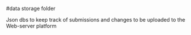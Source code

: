 #data storage folder

Json dbs to keep track of submissions and changes to be uploaded to the Web-server platform
